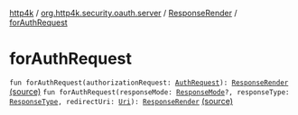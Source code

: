 [http4k](../../index.md) / [org.http4k.security.oauth.server](../index.md) / [ResponseRender](index.md) / [forAuthRequest](./for-auth-request.md)

# forAuthRequest

`fun forAuthRequest(authorizationRequest: `[`AuthRequest`](../-auth-request/index.md)`): `[`ResponseRender`](index.md) [(source)](https://github.com/http4k/http4k/blob/master/http4k-security-oauth/src/main/kotlin/org/http4k/security/oauth/server/ResponseRender.kt#L20)
`fun forAuthRequest(responseMode: `[`ResponseMode`](../../org.http4k.security/-response-mode/index.md)`?, responseType: `[`ResponseType`](../../org.http4k.security/-response-type/index.md)`, redirectUri: `[`Uri`](../../org.http4k.core/-uri/index.md)`): `[`ResponseRender`](index.md) [(source)](https://github.com/http4k/http4k/blob/master/http4k-security-oauth/src/main/kotlin/org/http4k/security/oauth/server/ResponseRender.kt#L23)